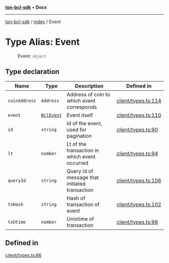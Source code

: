 [**ton-bcl-sdk**](../../README.md) • **Docs**

***

[ton-bcl-sdk](../../README.md) / [index](../README.md) / Event

# Type Alias: Event

> **Event**: `object`

## Type declaration

| Name | Type | Description | Defined in |
| ------ | ------ | ------ | ------ |
| `coinAddress` | `Address` | Address of coin to which event corresponds | [client/types.ts:114](https://github.com/ton-fun-tech/ton-bcl-sdk/blob/409085fd00df7301399c36c4c1a47414008814a9/src/client/types.ts#L114) |
| `event` | [`BclEvent`](BclEvent.md) | Event itself | [client/types.ts:110](https://github.com/ton-fun-tech/ton-bcl-sdk/blob/409085fd00df7301399c36c4c1a47414008814a9/src/client/types.ts#L110) |
| `id` | `string` | Id of the event, used for pagination | [client/types.ts:90](https://github.com/ton-fun-tech/ton-bcl-sdk/blob/409085fd00df7301399c36c4c1a47414008814a9/src/client/types.ts#L90) |
| `lt` | `number` | Lt of the transaction in which event occurred | [client/types.ts:94](https://github.com/ton-fun-tech/ton-bcl-sdk/blob/409085fd00df7301399c36c4c1a47414008814a9/src/client/types.ts#L94) |
| `queryId` | `string` | Query id of message that initiated transaction | [client/types.ts:106](https://github.com/ton-fun-tech/ton-bcl-sdk/blob/409085fd00df7301399c36c4c1a47414008814a9/src/client/types.ts#L106) |
| `txHash` | `string` | Hash of transaction of event | [client/types.ts:102](https://github.com/ton-fun-tech/ton-bcl-sdk/blob/409085fd00df7301399c36c4c1a47414008814a9/src/client/types.ts#L102) |
| `txUtime` | `number` | Unixtime of transaction | [client/types.ts:98](https://github.com/ton-fun-tech/ton-bcl-sdk/blob/409085fd00df7301399c36c4c1a47414008814a9/src/client/types.ts#L98) |

## Defined in

[client/types.ts:86](https://github.com/ton-fun-tech/ton-bcl-sdk/blob/409085fd00df7301399c36c4c1a47414008814a9/src/client/types.ts#L86)
